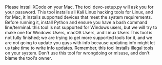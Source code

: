 Please install XCode on your Mac.
The tool devo-setup.py will ask you for your password.
This tool installs all Kali Linux hacking tools for Linux, and for Mac, it installs supported devices that meet the system requirements.
Before running it, install Python and ensure you have a bash command line/terminal. this tool is not supported for Windows users, but we will try to make one for Windows Users, macOS Users, and Linux Users This tool is not fully finished; we are trying to get more supported tools for it, and we are not going to update you guys with info because updating info might let us take time to write info updates. Remember, this tool installs illegal tools on your system. Don't use this tool for wrongdoing or misuse, and don't blame the tool's owner.
